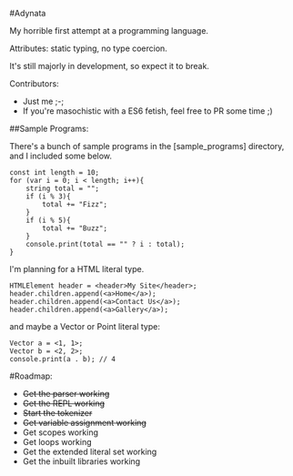 #Adynata

My horrible first attempt at a programming language.

Attributes: static typing, no type coercion.

It's still majorly in development, so expect it to break.

Contributors:

 - Just me ;-;
 - If you're masochistic with a ES6 fetish, feel free to PR some time ;)

##Sample Programs:

There's a bunch of sample programs in the [sample_programs] directory, and I included some below.

    const int length = 10;
    for (var i = 0; i < length; i++){
        string total = "";
        if (i % 3){
            total += "Fizz";
        }
        if (i % 5){
            total += "Buzz";
        }
        console.print(total == "" ? i : total);
    }

I'm planning for a HTML literal type.

    HTMLElement header = <header>My Site</header>;
    header.children.append(<a>Home</a>);
    header.children.append(<a>Contact Us</a>);
    header.children.append(<a>Gallery</a>);

and maybe a Vector or Point literal type:

    Vector a = <1, 1>;
    Vector b = <2, 2>;
    console.print(a . b); // 4

#Roadmap:

 - <s>Get the parser working</s>
 - <s>Get the REPL working</s>
 - <s>Start the tokenizer</s>
 - <s>Get variable assignment working</s>
 - Get scopes working
 - Get loops working
 - Get the extended literal set working
 - Get the inbuilt libraries working